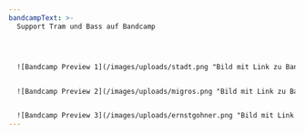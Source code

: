 ```yaml
---
bandcampText: >-
  Support Tram und Bass auf Bandcamp




  ![Bandcamp Preview 1](/images/uploads/stadt.png "Bild mit Link zu Bandcamp")


  ![Bandcamp Preview 2](/images/uploads/migros.png "Bild mit Link zu Bandcamp")


  ![Bandcamp Preview 3](/images/uploads/ernstgohner.png "Bild mit Link zu Bandcamp")
---
```

